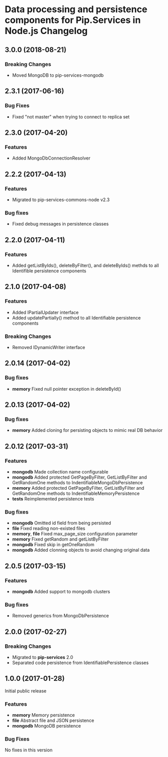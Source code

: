 # Data processing and persistence components for Pip.Services in Node.js Changelog

## <a name="3.0.0"></a> 3.0.0 (2018-08-21)

### Breaking Changes
* Moved MongoDB to pip-services-mongodb

## <a name="2.3.1"></a> 2.3.1 (2017-06-16)

### Bug Fixes
* Fixed "not master" when trying to connect to replica set

## <a name="2.3.0"></a> 2.3.0 (2017-04-20)

### Features
* Added MongoDbConnectionResolver

## <a name="2.2.2"></a> 2.2.2 (2017-04-13)

### Features
* Migrated to pip-services-commons-node v2.3

### Bug fixes
* Fixed debug messages in persistence classes

## <a name="2.2.0"></a> 2.2.0 (2017-04-11)

### Features
* Added getListByIds(), deleteByFilter(), and deleteByIds() methds to all Identifible persistence components

## <a name="2.1.0"></a> 2.1.0 (2017-04-08)

### Features
* Added IPartialUpdater interface
* Added updatePartially() method to all Identifiable persistence components

### Breaking Changes
* Removed IDynamicWriter interface

## <a name="2.0.13"></a> 2.0.14 (2017-04-02)

### Bug fixes
* **memory** Fixed null pointer exception in deleteById()

## <a name="2.0.13"></a> 2.0.13 (2017-04-02)

### Bug fixes
* **memory** Added cloning for persisting objects to mimic real DB behavior

## <a name="2.0.12"></a> 2.0.12 (2017-03-31)

### Features
* **mongodb** Made collection name configurable
* **mongodb** Added protected GetPageByFilter, GetListByFilter and GetRandomOne methods to IndentifiableMongoDbPersistence
* **memory** Added protected GetPageByFilter, GetListByFilter and GetRandomOne methods to IndentifiableMemoryPersistence
* **tests** Reimplemented persistence tests

### Bug fixes
* **mongodb** Omitted id field from being persisted
* **file** Fixed reading non-existed files
* **memory**, **file** Fixed max_page_size configuration parameter
* **memory** Fixed getRandom and getListByFilter
* **mongodb** Fixed skip in getOneRandom
* **mongodb** Added clonning objects to avoid changing original data

## <a name="2.0.5"></a> 2.0.5 (2017-03-15)

### Features
* **mongodb** Added support to mongodb clusters

### Bug fixes
* Removed generics from MongoDbPersistence

## <a name="2.0.0"></a> 2.0.0 (2017-02-27)

### Breaking Changes
* Migrated to **pip-services** 2.0
* Separated code persistence from IdentifiablePersistence classes

## <a name="1.0.0"></a> 1.0.0 (2017-01-28)

Initial public release

### Features
* **memory** Memory persistence
* **file** Abstract file and JSON persistence
* **mongodb** MongoDB persistence

### Bug Fixes
No fixes in this version

